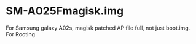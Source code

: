 # SM-A025Fmagisk.img
For Samsung galaxy A02s, magisk patched AP file full, not just boot.img. For Rooting

